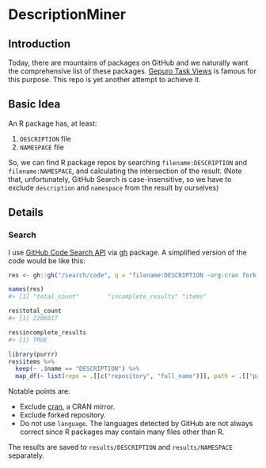 DescriptionMiner
================

Introduction
------------
Today, there are mountains of packages on GitHub and we naturally want the comprehensive list of these packages. [Gepuro Task Views](http://rpkg.gepuro.net/) is famous for this purpose. This repo is yet another attempt to achieve it.


Basic Idea
----------

An R package has, at least:

1. `DESCRIPTION` file
2. `NAMESPACE` file

So, we can find R package repos by searching `filename:DESCRIPTION` and `filename:NAMESPACE`, and calculating the intersection of the result. (Note that, unfortunately, GitHub Search is case-insensitive, so we have to exclude `description` and `namespace` from the result by ourselves)


Details
-------

### Search

I use [GitHub Code Search API](https://developer.github.com/v3/search/#search-code) via [gh](https://cran.r-project.org/package=gh) package. A simplified version of the code would be like this:

```r
res <- gh::gh("/search/code", q = "filename:DESCRIPTION -org:cran fork:false")

names(res)
#> [1] "total_count"        "incomplete_results" "items"

res$total_count
#> [1] 2208017

res$incomplete_results
#> [1] TRUE

library(purrr)
res$items %>%
  keep(~ .$name == "DESCRIPTION") %>%
  map_df(~ list(repo = .[[c("repository", "full_name")]], path = .[["path"]]))
```

Notable points are:

* Exclude [cran](https://github.com/cran/), a CRAN mirror.
* Exclude forked repository.
* Do not use `language`. The languages detected by GitHub are not always correct since R packages may contain many files other than R.

The results are saved to `results/DESCRIPTION` and `results/NAMESPACE` separately.